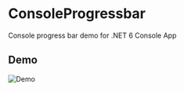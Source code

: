 # ConsoleProgressbar
Console progress bar demo for .NET 6 Console App

## Demo
![Demo](./assets/progressbar.gif)